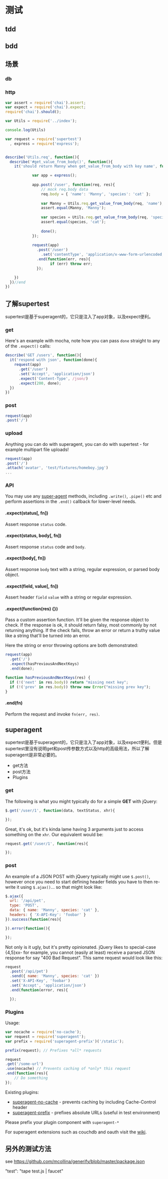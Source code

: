 # 测试

## tdd

## bdd


## 场景

### db
### http

```js
var assert = require('chai').assert;
var expect = require('chai').expect;
require('chai').should();

var Utils = require('../index');

console.log(Utils)

var request = require('supertest')
  , express = require('express');


describe('Utils.req', function(){
  describe('#get_value_from_body()', function(){
    it('should return Manny when get_value_from_body with key name', function(done){

			var app = express();
			
			app.post('/user', function(req, res){
				// mock req.body data
				req.body = { 'name': 'Manny', 'species': 'cat' };
				
				var Manny = Utils.req.get_value_from_body(req, 'name');
				assert.equal(Manny, 'Manny');
				
		 	 	var species = Utils.req.get_value_from_body(req, 'species');
				assert.equal(species, 'cat');
				
				done();
			});
			
			request(app)
			  .post('/user')
				.set('contentType', 'application/x-www-form-urlencoded; charset=utf-8')
			  .end(function(err, res){
					if (err) throw err;
			  });

    })
  })//end  
})
```

## 了解supertest

supertest是基于superagent的，它只是注入了app对象，以及expect便利。

### get

  Here's an example with mocha, note how you can pass `done` straight to any of the `.expect()` calls:

```js
describe('GET /users', function(){
  it('respond with json', function(done){
    request(app)
      .get('/user')
      .set('Accept', 'application/json')
      .expect('Content-Type', /json/)
      .expect(200, done);
  })
})
```


### post


```js
request(app)
.post('/')

```

### upload

  Anything you can do with superagent, you can do with supertest - for example multipart file uploads!

```js
request(app)
.post('/')
.attach('avatar', 'test/fixtures/homeboy.jpg')
...
```


### API

  You may use any [super-agent](http://github.com/visionmedia/superagent) methods,
  including `.write()`, `.pipe()` etc and perform assertions in the `.end()` callback
  for lower-level needs.

#### .expect(status[, fn])

  Assert response `status` code.

#### .expect(status, body[, fn])

  Assert response `status` code and `body`.

#### .expect(body[, fn])

  Assert response `body` text with a string, regular expression, or
  parsed body object.

#### .expect(field, value[, fn])

  Assert header `field` `value` with a string or regular expression.

#### .expect(function(res) {})

  Pass a custom assertion function. It'll be given the response object to check. If the response is ok, it should return falsy, most commonly by not returning anything. If the check fails, throw an error or return a truthy value like a string that'll be turned into an error. 

  Here the string or error throwing options are both demonstrated:

  ```js
  request(app)
    .get('/')
    .expect(hasPreviousAndNextKeys)
    .end(done);

  function hasPreviousAndNextKeys(res) {
    if (!('next' in res.body)) return "missing next key";
    if (!('prev' in res.body)) throw new Error("missing prev key");
  }
  ```

#### .end(fn)

  Perform the request and invoke `fn(err, res)`.

## superagent

supertest是基于superagent的，它只是注入了app对象，以及expect便利。但是supertest里没有说明get和post传参数方式以及http的高级用法，所以了解superagent是非常必要的。

- get方法
- post方法
- Plugins

### get

  The following is what you might typically do for a simple __GET__ with jQuery:

```js
$.get('/user/1', function(data, textStatus, xhr){

});
```

Great, it's ok, but it's kinda lame having 3 arguments just to access something on the `xhr`. Our equivalent would be:

```js
request.get('/user/1', function(res){

});
```

### post

An example of a JSON POST with jQuery typically might use `$.post()`, however once you need to start defining header fields you have to then re-write it using `$.ajax()`... so that might look like:

```js
$.ajax({
  url: '/api/pet',
  type: 'POST',
  data: { name: 'Manny', species: 'cat' },
  headers: { 'X-API-Key': 'foobar' }
}).success(function(res){

}).error(function(){

});
```

 Not only is it ugly, but it's pretty opinionated. jQuery likes to special-case {4,5}xx- for example, you cannot (easily at least) receive a parsed JSON response for say "400 Bad Request". This same request would look like this:

```js
request
  .post('/api/pet')
  .send({ name: 'Manny', species: 'cat' })
  .set('X-API-Key', 'foobar')
  .set('Accept', 'application/json')
  .end(function(error, res){

  });
```

### Plugins

Usage:

```js
var nocache = require('no-cache');
var request = require('superagent');
var prefix = require('superagent-prefix')('/static');

prefix(request); // Prefixes *all* requests

request
.get('/some-url')
.use(nocache) // Prevents caching of *only* this request
.end(function(res){
    // Do something
});
```

Existing plugins:
 * [superagent-no-cache](https://github.com/johntron/superagent-no-cache) - prevents caching by including Cache-Control header
 * [superagent-prefix](https://github.com/johntron/superagent-prefix) - prefixes absolute URLs (useful in test environment)

Please prefix your plugin component with `superagent-*`

For superagent extensions such as couchdb and oauth visit the [wiki](https://github.com/visionmedia/superagent/wiki).




## 另外的测试方法
see https://github.com/mcollina/generify/blob/master/package.json


  "test": "tape test.js | faucet"
	
	